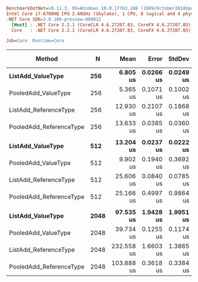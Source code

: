 ``` ini

BenchmarkDotNet=v0.11.3, OS=Windows 10.0.17763.288 (1809/October2018Update/Redstone5)
Intel Core i7-6700HQ CPU 2.60GHz (Skylake), 1 CPU, 8 logical and 4 physical cores
.NET Core SDK=3.0.100-preview-009812
  [Host] : .NET Core 2.2.1 (CoreCLR 4.6.27207.03, CoreFX 4.6.27207.03), 64bit RyuJIT
  Core   : .NET Core 2.2.1 (CoreCLR 4.6.27207.03, CoreFX 4.6.27207.03), 64bit RyuJIT

Job=Core  Runtime=Core  

```
|                  Method |    N |       Mean |     Error |    StdDev |     Median | Ratio | RatioSD | Gen 0/1k Op | Gen 1/1k Op | Gen 2/1k Op | Allocated Memory/Op |
|------------------------ |----- |-----------:|----------:|----------:|-----------:|------:|--------:|------------:|------------:|------------:|--------------------:|
|       **ListAdd_ValueType** |  **256** |   **6.805 us** | **0.0266 us** | **0.0249 us** |   **6.808 us** |  **1.00** |    **0.00** |     **10.5209** |           **-** |           **-** |             **33056 B** |
|     PooledAdd_ValueType |  256 |   5.365 us | 0.1071 us | 0.1002 us |   5.388 us |  0.79 |    0.01 |      0.0076 |           - |           - |                40 B |
|   ListAdd_ReferenceType |  256 |  12.930 us | 0.2107 us | 0.1868 us |  12.992 us |  1.90 |    0.03 |     20.8282 |           - |           - |             65808 B |
| PooledAdd_ReferenceType |  256 |  13.633 us | 0.0385 us | 0.0360 us |  13.623 us |  2.00 |    0.01 |           - |           - |           - |                40 B |
|                         |      |            |           |           |            |       |         |             |             |             |                     |
|       **ListAdd_ValueType** |  **512** |  **13.204 us** | **0.0237 us** | **0.0222 us** |  **13.203 us** |  **1.00** |    **0.00** |     **20.8282** |           **-** |           **-** |             **65848 B** |
|     PooledAdd_ValueType |  512 |   9.902 us | 0.1940 us | 0.3692 us |   9.844 us |  0.74 |    0.03 |           - |           - |           - |                40 B |
|   ListAdd_ReferenceType |  512 |  25.606 us | 0.0840 us | 0.0785 us |  25.583 us |  1.94 |    0.01 |     41.6565 |           - |           - |            131368 B |
| PooledAdd_ReferenceType |  512 |  25.166 us | 0.4997 us | 0.9864 us |  24.673 us |  1.90 |    0.08 |           - |           - |           - |                40 B |
|                         |      |            |           |           |            |       |         |             |             |             |                     |
|       **ListAdd_ValueType** | **2048** |  **97.535 us** | **1.9428 us** | **1.9951 us** |  **96.867 us** |  **1.00** |    **0.00** |     **41.6260** |     **41.6260** |     **41.6260** |            **262504 B** |
|     PooledAdd_ValueType | 2048 |  39.734 us | 0.1255 us | 0.1174 us |  39.728 us |  0.41 |    0.01 |           - |           - |           - |                40 B |
|   ListAdd_ReferenceType | 2048 | 232.558 us | 1.6603 us | 1.3865 us | 232.358 us |  2.39 |    0.05 |    124.7559 |    124.7559 |    124.7559 |            524632 B |
| PooledAdd_ReferenceType | 2048 | 103.888 us | 0.3618 us | 0.3384 us | 103.893 us |  1.07 |    0.02 |           - |           - |           - |                40 B |
